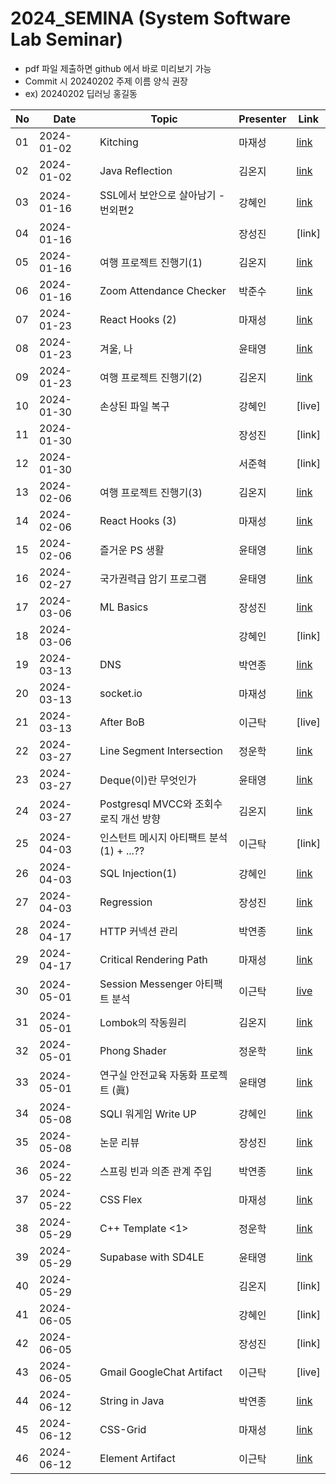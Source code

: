 # 2024_SEMINA (System Software Lab Seminar)
- pdf 파일 제출하면 github 에서 바로 미리보기 가능
- Commit 시 20240202 주제 이름 양식 권장
- ex) 20240202 딥러닝 홍길동

| No |Date|               Topic               |  Presenter  |    Link   |
|----|----------------|------------------------------------|-------------|-----------|
| 01 | 2024-01-02 | Kitching | 마재성 | [link](https://github.com/KITSSL/2024_SEMINA/blob/main/1%EC%9B%94/Kitching.pptx) |
| 02 | 2024-01-02 | Java Reflection | 김온지 | [link](./1월/Java%20Reflection.pdf) |
| 03 | 2024-01-16 | SSL에서 보안으로 살아남기 - 번외편2 | 강혜인 | [link](./1%EC%9B%94/SSL%EC%97%90%EC%84%9C%20%EB%B3%B4%EC%95%88%EC%9C%BC%EB%A1%9C%20%EC%82%B4%EC%95%84%EB%82%A8%EA%B8%B0%20-%20%EB%B2%88%EC%99%B8%ED%8E%B82.pptx) |
| 04 | 2024-01-16 |  | 장성진 | [link] |
| 05 | 2024-01-16 | 여행 프로젝트 진행기(1) | 김온지 | [link](./1월/travel%20project%201.pdf) |
| 06 | 2024-01-16 | Zoom Attendance Checker | 박준수 | [link](https://github.com/KITSSL/2024_SEMINA/blob/aafcf167485a421cb221ce40e75ede8658a51871/1%EC%9B%94/zoom-attendance.pdf) |
| 07 | 2024-01-23 | React Hooks (2) | 마재성 | [link](https://github.com/KITSSL/2024_SEMINA/commit/e9c0df36c5c017e1bf30e86136401e22001ca870) |
| 08 | 2024-01-23 | 겨울, 나 | 윤태영 | [link](./1월/겨울,%20나.pdf) |
| 09 | 2024-01-23 | 여행 프로젝트 진행기(2) | 김온지 | [link](./1월/여행%20프로젝트%20진행기(2).pdf) |
| 10 | 2024-01-30 | 손상된 파일 복구 | 강혜인 | [live] |
| 11 | 2024-01-30 |  | 장성진 | [link] |
| 12 | 2024-01-30 |  | 서준혁 | [link] |
| 13 | 2024-02-06 | 여행 프로젝트 진행기(3) | 김온지 | [link](2월/여행%20서비스%20진행기(3).pdf) |
| 14 | 2024-02-06 | React Hooks (3) | 마재성 | [link](https://github.com/KITSSL/2024_SEMINA/blob/main/2%EC%9B%94/React%20Hooks(3).pptx) |
| 15 | 2024-02-06 | 즐거운 PS 생활 | 윤태영 | [link](./2월/즐거운%20PS%20생활.pdf) |
| 16 | 2024-02-27 | 국가권력급 암기 프로그램 | 윤태영 | [link](./2월/국가권력급%20암기%20프로그램.pdf) |
| 17 | 2024-03-06 | ML Basics | 장성진 | [link](./3%EC%9B%94/240306_%EC%84%B8%EB%AF%B8%EB%82%98-Machine_Learning_Basics.pptx) |
| 18 | 2024-03-06 |  | 강혜인 | [link] |
| 19 | 2024-03-13 | DNS | 박연종 | [link](https://github.com/KITSSL/2024_SEMINA/blob/1d196d3088e2e882fe4084b87ba746a155679c2f/3%EC%9B%94/20240313_DNS.pdf) |
| 20 | 2024-03-13 | socket.io | 마재성 | [link](https://github.com/KITSSL/2024_SEMINA/blob/main/3%EC%9B%94/socket.io.pptx) |
| 21 | 2024-03-13 | After BoB | 이근탁 | [live] |
| 22 | 2024-03-27 | Line Segment Intersection | 정운학 | [link](https://github.com/KITSSL/2024_SEMINA/blob/main/3%EC%9B%94/Line%20Segment%20Intersection.pptx) |
| 23 | 2024-03-27 | Deque(이)란 무엇인가 | 윤태영 | [link](./3월/Deque(이)란%20무엇인가.pdf) |
| 24 | 2024-03-27 | Postgresql MVCC와 조회수 로직 개선 방향 | 김온지 | [link](3월/mvcc.pdf) |
| 25 | 2024-04-03 | 인스턴트 메시지 아티팩트 분석(1) + ...?? | 이근탁 | [link] |
| 26 | 2024-04-03 | SQL Injection(1) | 강혜인 | [link](https://github.com/KITSSL/2024_SEMINA/blob/main/4%EC%9B%94/20240403_%EC%84%B8%EB%AF%B8%EB%82%98.pptx) |
| 27 | 2024-04-03 | Regression | 장성진 | [link](./4%EC%9B%94/240403_%EC%84%B8%EB%AF%B8%EB%82%98.pptx) |
| 28 | 2024-04-17 | HTTP 커넥션 관리 | 박연종 | [link](./4월/20240417-HTTP_커넥션_관리.pdf) |
| 29 | 2024-04-17 | Critical Rendering Path | 마재성 | [link](https://github.com/KITSSL/2024_SEMINA/blob/main/4%EC%9B%94/CRP.pptx)|
| 30 | 2024-05-01 | Session Messenger 아티팩트 분석 | 이근탁 | [live]()|
| 31 | 2024-05-01 | Lombok의 작동원리 | 김온지 | [link](./5월/Lombok의%20작동원리.pdf)|
| 32 | 2024-05-01 |  Phong Shader | 정운학 | [link](https://github.com/KITSSL/2024_SEMINA/blob/main/5%EC%9B%94/Phong%20Shader.pptx)|
| 33 | 2024-05-01 | 연구실 안전교육 자동화 프로젝트 (眞) | 윤태영 | [link](./5월/연구실%20안전교육%20자동화%20프로젝트%20(眞).pdf)|
| 34 | 2024-05-08 | SQLI 워게임 Write UP | 강혜인 | [link](https://github.com/KITSSL/2024_SEMINA/blob/main/5%EC%9B%94/20240508_%EC%84%B8%EB%AF%B8%EB%82%98.pptx) |
| 35 | 2024-05-08 | 논문 리뷰 | 장성진 | [link](./5월/240508_세미나.pptx) |
| 36 | 2024-05-22 | 스프링 빈과 의존 관계 주입 | 박연종 | [link](./5월/스프링%20빈과%20의존%20관계%20주입.pdf) |
| 37 | 2024-05-22 | CSS Flex | 마재성 | [link](https://github.com/KITSSL/2024_SEMINA/blob/main/5%EC%9B%94/CSS-FLEX.pptx) |
| 38 | 2024-05-29 | C++ Template <1> | 정운학 | [link](./5월/c++%20template%201.pptx) |
| 39 | 2024-05-29 | Supabase with SD4LE | 윤태영 | [link](./5월/Supabase%20with%20SD4LE.pdf) |
| 40 | 2024-05-29 | | 김온지 | [link] |
| 41 | 2024-06-05 | | 강혜인 | [link] |
| 42 | 2024-06-05 | | 장성진 | [link] |
| 43 | 2024-06-05 | Gmail GoogleChat Artifact | 이근탁 | [live] |
| 44 | 2024-06-12 | String in Java | 박연종 | [link](./6월/String%20in%20Java.pdf) |
| 45 | 2024-06-12 | CSS-Grid| 마재성 | [link](https://github.com/KITSSL/2024_SEMINA/blob/main/6%EC%9B%94/CSS-Grid.pptx) |
| 46 | 2024-06-12 | Element Artifact | 이근탁 | [link](https://github.com/KITSSL/2024_SEMINA/blob/main/6%EC%9B%94/20240612%20%EC%9D%B4%EA%B7%BC%ED%83%81%20Element%20Artifact.pdf) |
